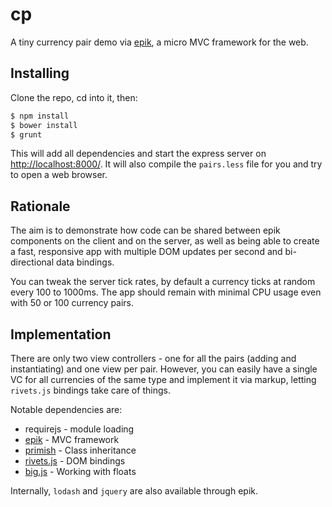cp
==

A tiny currency pair demo via [epik](http://dimitarchristoff.github.io/epik), a micro MVC framework for the web.

## Installing

Clone the repo, cd into it, then:

```sh
$ npm install
$ bower install
$ grunt
```

This will add all dependencies and start the express server on [http://localhost:8000/](http://localhost:8000/). It will
also compile the `pairs.less` file for you and try to open a web browser.

## Rationale

The aim is to demonstrate how code can be shared between epik components on the client and on the server, as well as
being able to create a fast, responsive app with multiple DOM updates per second and bi-directional data bindings.

You can tweak the server tick rates, by default a currency ticks at random every 100 to 1000ms. The app should remain
with minimal CPU usage even with 50 or 100 currency pairs.

## Implementation

There are only two view controllers - one for all the pairs (adding and instantiating) and one view per pair. However,
you can easily have a single VC for all currencies of the same type and implement it via markup, letting `rivets.js`
bindings take care of things.

Notable dependencies are:

 - requirejs - module loading
 - [epik](http://dimitarchristoff.github.io/epik) - MVC framework
 - [primish](http://dimitarchristoff.github.io/primish) - Class inheritance
 - [rivets.js](http://www.rivetsjs.com/) - DOM bindings
 - [big.js](https://github.com/MikeMcl/big.js/) - Working with floats

Internally, `lodash` and `jquery` are also available through epik.
